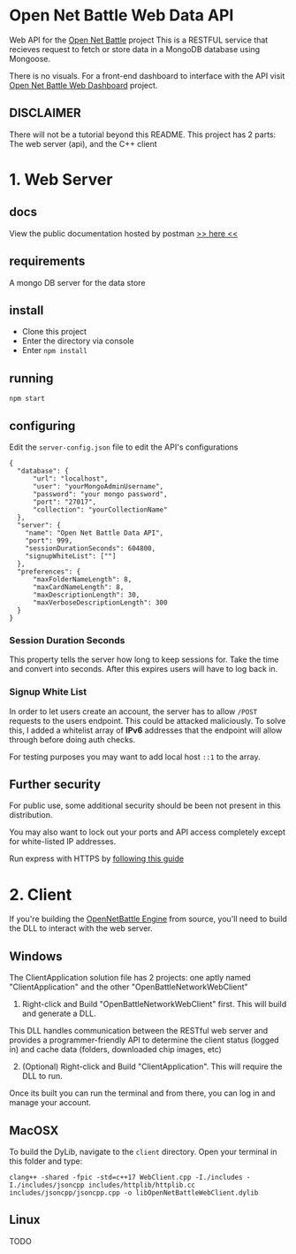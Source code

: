 # Open Net Battle Web Data API
Web API for the [Open Net Battle](https://github.com/TheMaverickProgrammer/OpenNetBattle) project
This is a RESTFUL service that recieves request to fetch or store data in a MongoDB database using Mongoose.

There is no visuals. For a front-end dashboard to interface with the API visit [Open Net Battle Web Dashboard](https://github.com/TheMaverickProgrammer/OpenNetBattleWebDashboard) project.

## DISCLAIMER
There will not be a tutorial beyond this README.
This project has 2 parts: The web server (api), and the C++ client

# 1. Web Server
## docs
View the public documentation hosted by postman [>> here <<](https://documenter.getpostman.com/view/9873403/SWLYAWAU)

## requirements
A mongo DB server for the data store

## install
- Clone this project
- Enter the directory via console
- Enter `npm install`


## running
`npm start`

## configuring
Edit the `server-config.json` file to edit the API's configurations


```
{
  "database": {
	  "url": "localhost",
	  "user": "yourMongoAdminUsername",
	  "password": "your mongo password",
	  "port": "27017",
	  "collection": "yourCollectionName"
  },
  "server": {
    "name": "Open Net Battle Data API",
    "port": 999,
	"sessionDurationSeconds": 604800,
	"signupWhiteList": [""]
  },
  "preferences": {
	  "maxFolderNameLength": 8,
	  "maxCardNameLength": 8,
	  "maxDescriptionLength": 30,
	  "maxVerboseDescriptionLength": 300
  }
}

```

### Session Duration Seconds 
This property tells the server how long to keep sessions for. 
Take the time and convert into seconds.
After this expires users will have to log back in.

### Signup White List
In order to let users create an account, the server has to allow `/POST` requests to the
users endpoint. This could be attacked maliciously. To solve this, I added a whitelist array
of **IPv6** addresses that the endpoint will allow through before doing auth checks.

For testing purposes you may want to add local host `::1` to the array.

## Further security
For public use, some additional security should be been not present in this distribution. 

You may also want to lock out your ports and API access completely except for white-listed IP addresses.

Run express with HTTPS by [following this guide](https://timonweb.com/posts/running-expressjs-server-over-https/)

# 2. Client

If you're building the [OpenNetBattle Engine](https://github.com/TheMaverickProgrammer/OpenNetBattle) from source, you'll need to build the DLL to interact with the web server.

## Windows
The ClientApplication solution file has 2 projects: one aptly named "ClientApplication" and the other "OpenBattleNetworkWebClient"

1. Right-click and Build "OpenBattleNetworkWebClient" first. This will build and generate a DLL.

This DLL handles communication between the RESTful web server and provides a programmer-friendly API to determine
the client status (logged in) and cache data (folders, downloaded chip images, etc)

2. (Optional) Right-click and Build "ClientApplication". This will require the DLL to run.

Once its built you can run the terminal and from there, you can log in and manage your account.

## MacOSX
To build the DyLib, navigate to the `client` directory. Open your terminal in this folder and type:

```
clang++ -shared -fpic -std=c++17 WebClient.cpp -I./includes -I./includes/jsoncpp includes/httplib/httplib.cc includes/jsoncpp/jsoncpp.cpp -o libOpenNetBattleWebClient.dylib
```

## Linux
TODO
